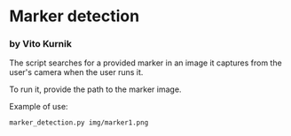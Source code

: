 # Marker detection
### by Vito Kurnik
The script searches for a provided marker in an image it captures from the user's camera when the user runs it.

To run it, provide the path to the marker image.

Example of use:

```sh
marker_detection.py img/marker1.png
```

